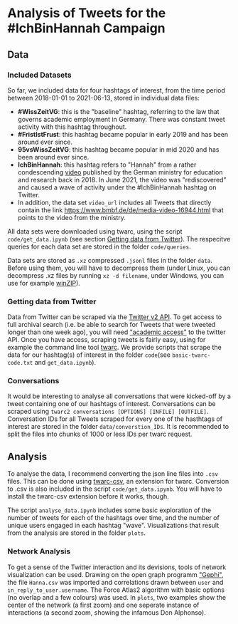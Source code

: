 # Analysis of Tweets for the #IchBinHannah Campaign

## Data  

### Included Datasets
So far, we included data for four hashtags of interest, from the time period between 2018-01-01 to 2021-06-13, stored in individual data files:
* **#WissZeitVG**: this is the "baseline" hashtag, referring to the law that governs academic employment in Germany. There was constant tweet activity with this hashtag throughout.
* **#FristIstFrust**: this hashtag became popular in early 2019 and has been around ever since.
* **95vsWissZeitVG**: this hashtag became popular in mid 2020 and has been around ever since.
* **IchBinHannah**: this hashtag refers to "Hannah" from a rather condescending [video](https://www.bmbf.de/de/media-video-16944.html) published by the German ministry for education and research back in 2018. In June 2021, the video was "rediscovered" and caused a wave of activity under the #IchBinHannah hashtag on Twitter.
* In addition, the data set ```video_url``` includes all Tweets that directly contain the link https://www.bmbf.de/de/media-video-16944.html that points to the video from the ministry.

All data sets were downloaded using twarc, using the script ```code/get_data.ipynb``` (see section [Getting data from Twitter](#getting-data-from-twitter)). The respecitve queries for each data set are stored in the folder ```code/queries```.

Data sets are stored as ```.xz``` compressed ```.jsonl``` files in the folder ```data```. Before using them, you will have to decompress them (under Linux, you can decompress .xz files by running ```xz -d filename```, under Windows, you can use for example [winZIP](https://www.winzip.com/win/de/landing/download-winzip-v1.html?gclid=CjwKCAjw2ZaGBhBoEiwA8pfP_p6NpBeHAF8yRpFt9TPNt0t-cEve6TX22LIs7NV8YDNZu8_ABqKrhxoCYEMQAvD_BwE)).

### Getting data from Twitter
Data from Twitter can be scraped via the [Twitter v2 API](https://developer.twitter.com/en/docs/twitter-api/early-access). To get access to full archival search (i.e. be able to search for Tweets that were tweeted longer than one week ago), you will need ["academic access"](https://developer.twitter.com/en/products/twitter-api/academic-research) to the twitter API. Once you have access, scraping tweets is fairly easy, using for example the command line tool [twarc](https://twarc-project.readthedocs.io/en/latest/twarc2/#conversations). We provide scripts that scrape the data for our hashtag(s) of interest in the folder ```code```(see ```basic-twarc-code.txt``` and ```get_data.ipynb```).

### Conversations
It would be interesting to analyse all conversations that were kicked-off by a tweet containing one of our hashtags of interest. Conversations can be scraped using ```twarc2 conversations [OPTIONS] [INFILE] [OUTFILE]```. Conversation IDs for all Tweets scraped for every one of the hasthtags of interest are stored in the folder ```data/converstion_IDs```. It is recommended to split the files into chunks of 1000 or less IDs per twarc request.

## Analysis
To analyse the data, I recommend converting the json line files into ```.csv``` files. This can be done using [twarc-csv](https://github.com/DocNow/twarc-csv), an extension for twarc. Conversion to .csv is also included in the script ```code/get_data.ipynb```. You will have to install the twarc-csv extension before it works, though.  

The script ```analyse_data.ipynb``` includes some basic exploration of the number of tweets for each of the hashtags over time, and the number of unique users engaged in each hashtag "wave". Visualizations that result from the analysis are stored in the folder ```plots```.

### Network Analysis
To get a sense of the Twitter interaction and its devisions, tools of network visualization can be used. Drawing on the open graph programm ["Gephi"](https://gephi.org/), the file ```Hanna.csv``` was imported and correlations drawn between ```user``` and ```in_reply_to_user.username```. The Force Atlas2 algorithm with basic options (no overlap and a few colours) was used. In ```plots```, two examples show the center of the network (a first zoom) and one seperate instance of interactions (a second zoom, showing the infamous Don Alphonso).
